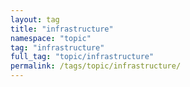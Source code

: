 ```yaml
---
layout: tag
title: "infrastructure"
namespace: "topic"
tag: "infrastructure"
full_tag: "topic/infrastructure"
permalink: /tags/topic/infrastructure/
---
```

